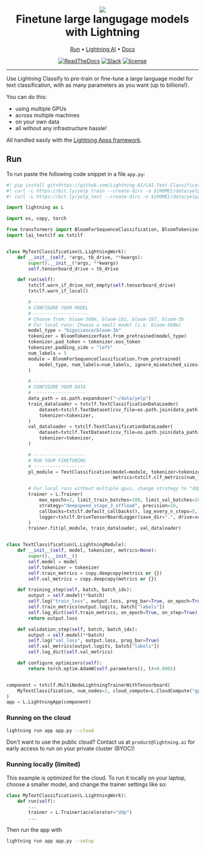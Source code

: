 <div align="center">
    <h1>
        <img src="https://lightningaidev.wpengine.com/wp-content/uploads/2022/11/Asset-54-15.png">
        <br>
        Finetune large langugage models with Lightning
        </br>
    </h1>

<div align="center">

<p align="center">
  <a href="#run">Run</a> •
  <a href="https://www.lightning.ai/">Lightning AI</a> •
  <a href="https://lightning.ai/lightning-docs/">Docs</a>
</p>

[![ReadTheDocs](https://readthedocs.org/projects/pytorch-lightning/badge/?version=stable)](https://lightning.ai/lightning-docs/)
[![Slack](https://img.shields.io/badge/slack-chat-green.svg?logo=slack)](https://www.pytorchlightning.ai/community)
[![license](https://img.shields.io/badge/License-Apache%202.0-blue.svg)](https://github.com/Lightning-AI/lightning/blob/master/LICENSE)

</div>
</div>

______________________________________________________________________

Use Lightning Classify to pre-train or fine-tune a large language model for text classification, 
with as many parameters as you want (up to billions!). 

You can do this:
* using multiple GPUs
* across multiple machines
* on your own data
* all without any infrastructure hassle! 

All handled easily with the [Lightning Apps framework](https://lightning.ai/lightning-docs/).

## Run

To run paste the following code snippet in a file `app.py`:

```python
#! pip install git+https://github.com/Lightning-AI/LAI-Text-Classification-Component
#! curl -L https://bit.ly/yelp_train --create-dirs -o ${HOME}/data/yelp/train.csv -C -
#! curl -L https://bit.ly/yelp_test --create-dirs -o ${HOME}/data/yelp/test.csv -C -

import lightning as L

import os, copy, torch

from transformers import BloomForSequenceClassification, BloomTokenizerFast
import lai_textclf as txtclf


class MyTextClassification(L.LightningWork):
    def __init__(self, *args, tb_drive, **kwargs):
        super().__init__(*args, **kwargs)
        self.tensorboard_drive = tb_drive

    def run(self):
        txtclf.warn_if_drive_not_empty(self.tensorboard_drive)
        txtclf.warn_if_local()

        # --------------------
        # CONFIGURE YOUR MODEL
        # --------------------
        # Choose from: bloom-560m, bloom-1b1, bloom-1b7, bloom-3b
        # For local runs: Choose a small model (i.e. bloom-560m)
        model_type = "bigscience/bloom-3b"
        tokenizer = BloomTokenizerFast.from_pretrained(model_type)
        tokenizer.pad_token = tokenizer.eos_token
        tokenizer.padding_side = "left"
        num_labels = 5
        module = BloomForSequenceClassification.from_pretrained(
            model_type, num_labels=num_labels, ignore_mismatched_sizes=True
        )

        # -------------------
        # CONFIGURE YOUR DATA
        # -------------------
        data_path = os.path.expanduser("~/data/yelp")
        train_dataloader = txtclf.TextClassificationDataLoader(
            dataset=txtclf.TextDataset(csv_file=os.path.join(data_path, "train.csv")),
            tokenizer=tokenizer,
        )
        val_dataloader = txtclf.TextClassificationDataLoader(
            dataset=txtclf.TextDataset(csv_file=os.path.join(data_path, "test.csv")),
            tokenizer=tokenizer,
        )

        # -------------------
        # RUN YOUR FINETUNING
        # -------------------
        pl_module = TextClassification(model=module, tokenizer=tokenizer,
                                       metrics=txtclf.clf_metrics(num_labels))

        # For local runs without multiple gpus, change strategy to "ddp"
        trainer = L.Trainer(
            max_epochs=2, limit_train_batches=100, limit_val_batches=100,
            strategy="deepspeed_stage_3_offload", precision=16,
            callbacks=txtclf.default_callbacks(), log_every_n_steps=5,
            logger=txtclf.DriveTensorBoardLogger(save_dir=".", drive=self.tensorboard_drive),
        )
        trainer.fit(pl_module, train_dataloader, val_dataloader)


class TextClassification(L.LightningModule):
    def __init__(self, model, tokenizer, metrics=None):
        super().__init__()
        self.model = model
        self.tokenizer = tokenizer
        self.train_metrics = copy.deepcopy(metrics or {})
        self.val_metrics = copy.deepcopy(metrics or {})

    def training_step(self, batch, batch_idx):
        output = self.model(**batch)
        self.log("train_loss", output.loss, prog_bar=True, on_epoch=True, on_step=True)
        self.train_metrics(output.logits, batch["labels"])
        self.log_dict(self.train_metrics, on_epoch=True, on_step=True)
        return output.loss

    def validation_step(self, batch, batch_idx):
        output = self.model(**batch)
        self.log("val_loss", output.loss, prog_bar=True)
        self.val_metrics(output.logits, batch["labels"])
        self.log_dict(self.val_metrics)

    def configure_optimizers(self):
        return torch.optim.AdamW(self.parameters(), lr=0.0001)


component = txtclf.MultiNodeLightningTrainerWithTensorboard(
    MyTextClassification, num_nodes=2, cloud_compute=L.CloudCompute("gpu-fast-multi", disk_size=50)
)
app = L.LightningApp(component)
```

### Running on the cloud

```bash
lightning run app app.py --cloud
```

Don't want to use the public cloud? Contact us at `product@lightning.ai` for early access to run on your private cluster (BYOC)!


### Running locally (limited)
This example is optimized for the cloud. To run it locally on your laptop, choose a smaller model, and change the trainer settings like so:

```python
class MyTextClassification(L.LightningWork):
    def run(self):
        ...
        trainer = L.Trainer(accelerator="ddp")
        ...
```
Then run the app with 

```bash
lightning run app app.py --setup
```

